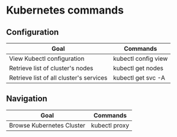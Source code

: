 # Kubernetes commands

## Configuration

| Goal                          | Commands               |
|-------------------------------|------------------------|
| View Kubectl configuration | kubectl config view |
| Retrieve list of cluster's nodes | kubectl get nodes |
| Retrieve list of all cluster's services | kubectl get svc -A |


## Navigation
| Goal                          | Commands               |
|-------------------------------|------------------------|
| Browse Kubernetes Cluster | kubectl proxy |




